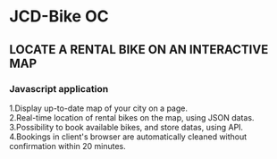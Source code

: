 # JCD-Bike OC 


## LOCATE A RENTAL BIKE ON AN INTERACTIVE MAP  


### Javascript application  


1.Display up-to-date map of your city on a page.  
2.Real-time location of rental bikes on the map, using JSON datas.  
3.Possibility to book available bikes, and store datas, using API.  
4.Bookings in client's browser are automatically cleaned without confirmation within 20 minutes.
